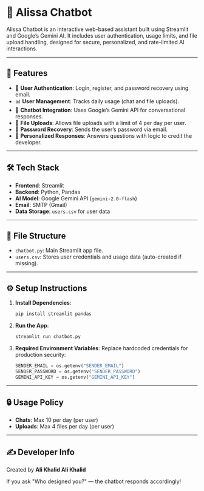 
# 🤖 Alissa Chatbot

Alissa Chatbot is an interactive web-based assistant built using Streamlit and Google’s Gemini AI. It includes user authentication, usage limits, and file upload handling, designed for secure, personalized, and rate-limited AI interactions.

---

## 🚀 Features

- 🔐 **User Authentication**: Login, register, and password recovery using email.
- 📊 **User Management**: Tracks daily usage (chat and file uploads).
- 💬 **Chatbot Integration**: Uses Google’s Gemini API for conversational responses.
- 📁 **File Uploads**: Allows file uploads with a limit of 4 per day per user.
- 📧 **Password Recovery**: Sends the user’s password via email.
- 🧠 **Personalized Responses**: Answers questions with logic to credit the developer.

---

## 🛠️ Tech Stack

- **Frontend**: Streamlit
- **Backend**: Python, Pandas
- **AI Model**: Google Gemini API (`gemini-2.0-flash`)
- **Email**: SMTP (Gmail)
- **Data Storage**: `users.csv` for user data

---

## 📂 File Structure

- `chatbot.py`: Main Streamlit app file.
- `users.csv`: Stores user credentials and usage data (auto-created if missing).

---

## ⚙️ Setup Instructions

1. **Install Dependencies**:
   ```bash
   pip install streamlit pandas
   ```

2. **Run the App**:
   ```bash
   streamlit run chatbot.py
   ```

3. **Required Environment Variables**:
   Replace hardcoded credentials for production security:
   ```python
   SENDER_EMAIL = os.getenv("SENDER_EMAIL")
   SENDER_PASSWORD = os.getenv("SENDER_PASSWORD")
   GEMINI_API_KEY = os.getenv("GEMINI_API_KEY")
   ```

---

## 🔒 Usage Policy

- **Chats**: Max 10 per day (per user)
- **Uploads**: Max 4 files per day (per user)


---

## ✍️ Developer Info

Created by **Ali Khalid Ali Khalid**

If you ask "Who designed you?" — the chatbot responds accordingly!

